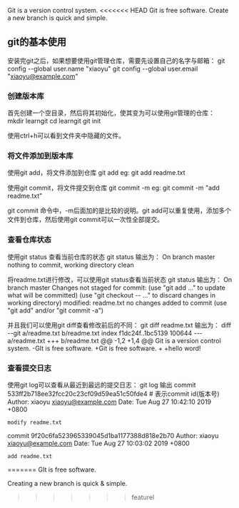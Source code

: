 Git is a version control system.
<<<<<<< HEAD
Git is free software.
Create a new branch is quick and simple.


## git的基本使用
安装完git之后，如果想要使用git管理仓库，需要先设置自己的名字与邮箱：
git config --global user.name "xiaoyu"
git config --global user.email "xiaoyu@example.com"


### 创建版本库
首先创建一个空目录，然后将其初始化，使其变为可以使用git管理的仓库：
mkdir learngit
cd learngit
git init

使用ctrl+h可以看到文件夹中隐藏的文件。

### 将文件添加到版本库
使用git add，将文件添加到仓库
git add <file>
eg: git add readme.txt

使用git commit，将文件提交到仓库
git commit -m <message>
eg: git commit -m "add readme.txt"

git commit 命令中，-m后面加的是比较的说明。git add可以重复使用，添加多个文件到仓库，然后使用git commit可以一次性全部提交。

### 查看仓库状态
使用git status 查看当前仓库的状态
git status
输出为：
On branch master
nothing to commit, working directory clean

将readme.txt进行修改，可以使用git status查看当前状态
git status
输出为：
On branch master
Changes not staged for commit:
  (use "git add <file>..." to update what will be committed)
  (use "git checkout -- <file>..." to discard changes in working directory)
         modified:   readme.txt
no changes added to commit (use "git add" and/or "git commit -a")

并且我们可以使用git diff查看修改前后的不同：
git diff readme.txt
输出为：
diff --git a/readme.txt b/readme.txt
index f1dc24f..1bc5139 100644
--- a/readme.txt
+++ b/readme.txt
@@ -1,2 +1,4 @@
 Git is a version control system.
-GIt is free software.
+Git is free software.
+
+hello word!


### 查看提交日志
使用git log可以查看从最近到最远的提交日志：
git log 
输出
commit 533ff2b718ee32fcc20c23cf09d59ea51c50fde4  # 表示commit id(版本号)
Author: xiaoyu <xiaoyu@example.com>
Date:   Tue Aug 27 10:42:10 2019 +0800

    modify readme.txt

commit 9f20c6fa523965339045d1ba1177388d818e2b70
Author: xiaoyu <xiaoyu@example.com>
Date:   Tue Aug 27 10:03:02 2019 +0800

    add readme.txt

=======
GIt is free software.

Creating a new branch is quick & simple.
>>>>>>> featurel
